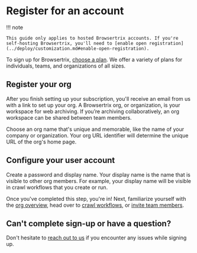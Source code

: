 # Register for an account

!!! note

    This guide only applies to hosted Browsertrix accounts. If you're self-hosting Browsertrix, you'll need to [enable open registration](../deploy/customization.md#enable-open-registration).

To sign up for Browsertrix, [choose a plan](https://browsertrix.com/). We offer a variety of plans for individuals, teams, and organizations of all sizes.

## Register your org

After you finish setting up your subscription, you'll receive an email from us with a link to set up your org. A Browsertrix org, or organization, is your workspace for web archiving. If you’re archiving collaboratively, an org workspace can be shared between team members.

Choose an org name that's unique and memorable, like the name of your company or organization. Your org URL identifier will determine the unique URL of the org's home page.

## Configure your user account

Create a password and display name. Your display name is the name that is visible to other org members. For example, your display name will be visible in crawl workflows that you create or run.

Once you've completed this step, you're in! Next, familiarize yourself with the [org overview](./overview.md), head over to [crawl workflows](./crawl-workflows.md), or [invite team members](./org-settings.md).

## Can't complete sign-up or have a question?

Don't hesitate to [reach out to us](mailto:support@webrecorder.org) if you encounter any issues while signing up.
